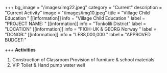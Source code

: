 +++
bg_image = "/images/img22.jpeg"
category = "Current"
description = "Current Activity"
image = "/images/img10.jpeg"
title = "Village Child Education "
[[information]]
info = "Village Child Education "
label = "PROJECT NAME: "
[[information]]
info = "Tonkolili District"
label = "LOCATION"
[[information]]
info = "FIOH-UK &  GEORG Norway "
label = "DONOR:"
[[information]]
info = "LE88,000,000 "
label = "APPROVED BUDGET:"

+++
**Activities**

1. Construction of Classroom Provision of furniture & school materials
2. VIP Toilet & Hand pump water well